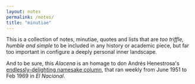 ```yaml
---
layout: notes
permalink: /notes/
title: "minutiae"
---
```


This is a collection of notes, minutiae, quotes and lists that are *too triffle, humble and simple* to be included in any history or academic piece, but far too important in configure a deeply personal inner landscape. 

And to be sure, this *Alacena* is an homage to don Andrés Henestrosa's [endlessly-delighting namesake column](), that ran weekly from June 1951 to Feb 1969 in *El Nacional*.

